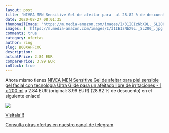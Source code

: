 ```yaml
---
layout: post
title: 'NIVEA MEN Sensitive Gel de afeitar para  al 28.82 % de descuento'
date: 2020-08-27 08:01:35
thumbnailImage: 'https://m.media-amazon.com/images/I/31IEIzNbX9L._SL200_.jpg'
images: [ 'https://m.media-amazon.com/images/I/31IEIzNbX9L._SL200_.jpg' ]
comments: true
category: ofertas
author: ring
slug: B00XAFFCXC
description:
actualPrice: 2.84 EUR
comparePrice: 3.99 EUR
inStock: true
---
```


Ahora mismo tienes [NIVEA MEN Sensitive Gel de afeitar para piel sensible  gel facial con tecnología Ultra Glide para un afeitado libre de irritaciones - 1 x 200 ml](https://www.amazon.com/dp/B00XAFFCXC/?tag=redken08-20) a 2.84 EUR (original: 3.99 EUR) (28.82 %  de descuento) en el siguiente enlace!

[![](https://m.media-amazon.com/images/I/31IEIzNbX9L._SL200_.jpg)](https://www.amazon.com/dp/B00XAFFCXC/?tag=redken08-20)

[Visítala!!!](https://www.amazon.com/dp/B00XAFFCXC/?tag=redken08-20)

[Consulta otras ofertas en nuestro canal de telegram](https://t.me/s/ofertas25)
